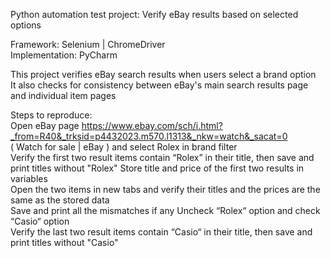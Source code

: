 Python automation test project: Verify eBay results based on selected options

Framework: Selenium | ChromeDriver   
Implementation: PyCharm  

This project verifies eBay search results when users select a brand option    
It also checks for consistency between eBay's main search results page and individual item pages  

Steps to reproduce:  
Open eBay page https://www.ebay.com/sch/i.html?_from=R40&_trksid=p4432023.m570.l1313&_nkw=watch&_sacat=0   
( Watch for sale | eBay ) and select Rolex in brand filter  
Verify the first two result items contain “Rolex” in their title, then save and print titles without "Rolex"
Store title and price of the first two results in variables  
Open the two items in new tabs and verify their titles and the prices are the same as the stored data  
Save and print all the mismatches if any
Uncheck “Rolex“ option and check “Casio“ option  
Verify the last two result items contain “Casio“ in their title, then save and print titles without "Casio"  
